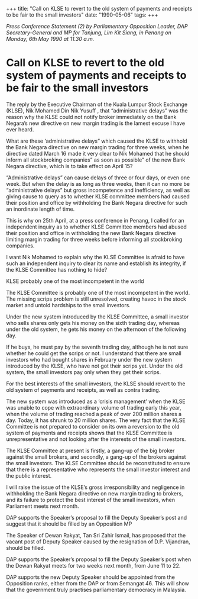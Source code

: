 +++ 
title: "Call on KLSE to revert to the old system of payments and receipts to be fair to the small investors"
date: "1990-05-06"
tags:
+++

_Press Conference Statement (2) by Parliamentary Opposition Leader, DAP Secretary-General and MP for Tanjung, Lim Kit Siang, in Penang on Monday, 6th May 1990 at 11.30 a.m._
		
# Call on KLSE to revert to the old system of payments and receipts to be fair to the small investors										
The reply by the Executive Chairman of the Kuala Lumpur Stock Exchange (KLSE), Nik Mohamed Din Nik Yusuff , that “administrative delays” was the reason why the KLSE could not notify broker immediately on the Bank Negara’s new directive on new margin trading is the lamest excuse I have ever heard.</u>

What are these ‘administrative delays” which caused the KLSE to withhold the Bank Negara directive on new margin trading  for three weeks, when he directive dated March 16 made it very clear to Nik Mohamed that he should inform all stockbroking companies” as soon as possible” of the new Bank Negara directive, which is to take effect on April 15?

“Administrative delays” can cause delays of three or four days, or even one week. But when the delay is as long as three weeks, then it can no more be “administrative delays” but gross incompetence and inefficiency, as well as giving cause to query as to whether KLSE committee members had caused their position and office by withholding the Bank Negara directive for such an inordinate length of time.  

This is why on 25th April, at a press conference in Penang, I called for an independent inquiry as to whether KLSE Committee members had abused their position and office in withholding the new Bank Negara directive limiting margin trading for three weeks before informing all stockbroking companies.

I want Nik Mohamed to explain why the KLSE Committee is afraid to have such an independent inquiry to clear its name and establish its integrity, if the KLSE Committee has nothing to hide?

KLSE probably one of the most incompetent in the world

The KLSE Committee is probably one of the most incompetent in the world. The missing scrips problem is still unresolved, creating havoc in the stock market and untold hardships to the small investors.

Under the new system introduced by the KLSE Committee, a small investor who sells shares only gets his money on the sixth trading day, whereas under the old system, he gets his money on the afternoon of the following day.

If he buys, he must pay by the seventh trading day, although he is not sure whether he could get the scrips or not. I understand that there are small investors who had bought shares in February under the new system introduced by the KLSE, who have not got their scrips yet. Under the old system, the small investors pay only when they get their scrips.

For the best interests of the small investors, the KLSE should revert to the old system of payments and receipts, as well as contra trading.

The new system was introduced as a ‘crisis management’ when the KLSE was unable to cope with extraordinary volume of trading early this year, when the volume of trading reached a peak of over 200 million shares a day. Today, it has shrunk to 20 million shares.
The very fact that the KLSE Committee is not prepared to consider on its own a reversion to the old system of payments and receipts shows that the KLSE Committee is unrepresentative and not looking after the interests of the small investors.

The KLSE Committee at present is firstly, a gang-up of the big broker against the small brokers, and secondly, a gang-up of the brokers against the small investors. The KLSE Committee should be reconstituted to ensure that there is a representative who represents the small investor interest and the public interest.

I will raise the issue of the KLSE’s gross irresponsibility and negligence in withholding the Bank Negara directive on new margin trading to brokers, and its failure to protect the best interest of the small investors, when Parliament meets next month.

DAP supports the Speaker’s proposal to fill the Deputy Speaker’s post and suggest that it should be filled by an Opposition MP						

The Speaker of Dewan Rakyat, Tan Sri Zahir Ismail, has proposed that the vacant post of Deputy Speaker caused by the resignation of D.P. Vijandran, should be filled.

DAP supports the Speaker’s proposal to fill the Deputy Speaker’s post when the Dewan Rakyat meets for two weeks next month, from June 11 to 22.

DAP supports the new Deputy Speaker should be appointed from the Opposition ranks, either from the DAP or from Semangat 46. This will show that the government truly practises parliamentary democracy in Malaysia.
 
